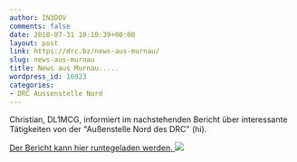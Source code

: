 ```yaml
---
author: IN3DOV
comments: false
date: 2018-07-31 10:10:39+00:00
layout: post
link: https://drc.bz/news-aus-murnau/
slug: news-aus-murnau
title: News aus Murnau.....
wordpress_id: 16923
categories:
- DRC Aussenstelle Nord
---
```


Christian, DL1MCG, informiert im nachstehenden Bericht über interessante Tätigkeiten von der "Außenstelle Nord des DRC" (hi).

[Der ](https://drc.bz/news-aus-murnau/dl1mcg-3/)[Bericht kann hier runtegeladen werden.](https://drc.bz/wp-content/uploads/2018/07/Bericht-30.07.18.pdf)[
![](https://drc.bz/wp-content/uploads/2018/07/DL1mcg.jpg)](https://drc.bz/news-aus-murnau/dl1mcg-3/)




